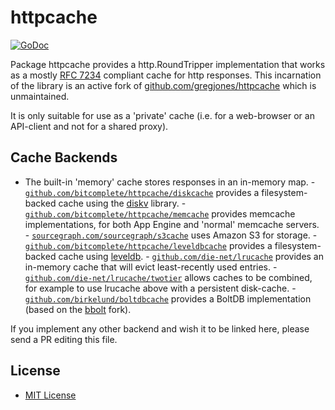 # httpcache

[![GoDoc](https://godoc.org/github.com/bitcomplete/httpcache?status.svg)](https://godoc.org/github.com/bitcomplete/httpcache)

Package httpcache provides a http.RoundTripper implementation that works as a
mostly [RFC 7234](https://tools.ietf.org/html/rfc7234) compliant cache for http
responses. This incarnation of the library is an active fork of
[github.com/gregjones/httpcache](https://github.com/gregjones/httpcache) which
is unmaintained.

It is only suitable for use as a 'private' cache (i.e. for a web-browser or an
API-client and not for a shared proxy).

## Cache Backends

- The built-in 'memory' cache stores responses in an in-memory map. -
  [`github.com/bitcomplete/httpcache/diskcache`](https://github.com/bitcomplete/httpcache/tree/master/diskcache)
  provides a filesystem-backed cache using the
  [diskv](https://github.com/peterbourgon/diskv) library. -
  [`github.com/bitcomplete/httpcache/memcache`](https://github.com/bitcomplete/httpcache/tree/master/memcache)
  provides memcache implementations, for both App Engine and 'normal' memcache
  servers. -
  [`sourcegraph.com/sourcegraph/s3cache`](https://sourcegraph.com/github.com/sourcegraph/s3cache)
  uses Amazon S3 for storage. -
  [`github.com/bitcomplete/httpcache/leveldbcache`](https://github.com/bitcomplete/httpcache/tree/master/leveldbcache)
  provides a filesystem-backed cache using
  [leveldb](https://github.com/syndtr/goleveldb/leveldb). -
  [`github.com/die-net/lrucache`](https://github.com/die-net/lrucache) provides an
  in-memory cache that will evict least-recently used entries. -
  [`github.com/die-net/lrucache/twotier`](https://github.com/die-net/lrucache/tree/master/twotier)
  allows caches to be combined, for example to use lrucache above with a
  persistent disk-cache. -
  [`github.com/birkelund/boltdbcache`](https://github.com/birkelund/boltdbcache)
  provides a BoltDB implementation (based on the
  [bbolt](https://github.com/coreos/bbolt) fork).

If you implement any other backend and wish it to be linked here, please send a
PR editing this file.

## License

- [MIT License](LICENSE.txt)
